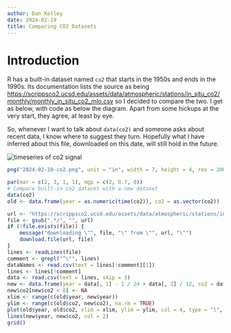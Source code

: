 ```yaml
---
author: Dan Kelley
date: 2024-02-19
title: Comparing CO2 Datasets
---
```


# Introduction

R has a built-in dataset named `co2` that starts in the 1950s and ends in the
1990s. Its documentation lists the source as being
https://scrippsco2.ucsd.edu/assets/data/atmospheric/stations/in_situ_co2/monthly/monthly_in_situ_co2_mlo.csv
so I decided to compare the two. I get as below, with code as below the
diagram.  Apart from some hickups at the very start, they agree, at least by eye.

So, whenever I want to talk about `data(co2)` and someone asks about recent
data, I know where to suggest they turn.  Hopefully what I have inferred about
this file, downloaded on this date, will still hold in the future.

![timeseries of co2 signal](/dek_blog/docs/assets/images/2024-02-19-co2.png) 

```R
png("2024-02-19-co2.png", unit = "in", width = 7, height = 4, res = 200)

par(mar = c(2, 3, 1, 1), mgp = c(2, 0.7, 0))
# Compare built-in co2 dataset with a new dataset
data(co2)
old <- data.frame(year = as.numeric(time(co2)), co2 = as.vector(co2))

url <- "https://scrippsco2.ucsd.edu/assets/data/atmospheric/stations/in_situ_co2/monthly/monthly_in_situ_co2_mlo.csv"
file <- gsub(".*/", "", url)
if (!file.exists(file)) {
    message("downloading \"", file, "\" from \"", url, "\"")
    download.file(url, file)
}
lines <- readLines(file)
comment <- grepl("^\"", lines)
dataNames <- read.csv(text = lines[!comment][1])
lines <- lines[!comment]
data <- read.csv(text = lines, skip = 3)
new <- data.frame(year = data[, 1] - 1 / 24 + data[, 2] / 12, co2 = data[, 5])
new$co2[new$co2 < 0] <- NA
xlim <- range(c(old$year, new$year))
ylim <- range(c(old$co2, new$co2), na.rm = TRUE)
plot(old$year, old$co2, xlim = xlim, ylim = ylim, col = 4, type = "l", lwd = 2)
lines(new$year, new$co2, col = 2)
grid()
```
